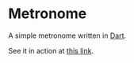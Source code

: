 # Metronome
A simple metronome written in [Dart](https://dart.dev).

See it in action at [this link](https://chrisnorman7.github.io/metronome/web/index.html).
